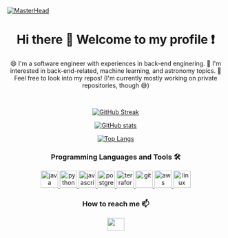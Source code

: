 [![MasterHead](https://github.com/Kc-codetalker/Kc-codetalker/assets/42747735/7b9ba473-bdcb-46db-821f-c222cac55ffe)](https://github.com/Kc-codetalker)

<h1 align="center">Hi there 👋 Welcome to my profile ❗</h1>

<p align="center">😄 I'm a software engineer with experiences in back-end enginering. 🌱 I'm interested in back-end-related, machine learning, and astronomy topics. 🔭 Feel free to look into my repos! (I'm currently mostly working on private repositories, though 😅)</p>

<br/>

<!--
**Kc-codetalker/Kc-codetalker** is a ✨ _special_ ✨ repository because its `README.md` (this file) appears on your GitHub profile.

Here are some ideas to get you started:

- 🔭 I’m currently working on ...
- 🌱 I’m currently learning ...
- 👯 I’m looking to collaborate on ...
- 🤔 I’m looking for help with ...
- 💬 Ask me about ...
- 📫 How to reach me: ...
- 😄 Pronouns: ...
- ⚡ Fun fact: ...
-->

<div align="center">

  [![GitHub Streak](https://streak-stats.demolab.com?user=Kc-codetalker&theme=dark&date_format=M%20j%5B%2C%20Y%5D&mode=weekly&background=45%2C000000%2C280E0E)](https://git.io/streak-stats)
  
  [![GitHub stats](https://github-readme-stats.vercel.app/api?username=Kc-codetalker&show=prs_merged,prs_merged_percentage&show_icons=true&theme=maroongold)](https://github.com/anuraghazra/github-readme-stats)

  [![Top Langs](https://github-readme-stats.vercel.app/api/top-langs/?username=Kc-codetalker&theme=maroongold&size_weight=0.5&count_weight=0.5&langs_count=8&hide=html,css&layout=compact)](https://github.com/anuraghazra/github-readme-stats)
  
</div>

<h3 align="center">Programming Languages and Tools 🛠️</h3>
<p align="center"> <a href="https://www.java.com" target="_blank"> <img src="https://cdn.jsdelivr.net/gh/devicons/devicon/icons/java/java-original.svg" alt="java" width="40" height="40"/> </a> <a href="https://www.python.org" target="_blank"> <img src="https://cdn.jsdelivr.net/gh/devicons/devicon/icons/python/python-original-wordmark.svg" alt="python" width="40" height="40"/> </a> <a href="https://www.javascript.com" target="_blank"> <img src="https://cdn.jsdelivr.net/gh/devicons/devicon/icons/javascript/javascript-original.svg" alt="javascript" width="40" height="40"/> </a> <a href="https://www.postgresql.org" target="_blank"> <img src="https://cdn.jsdelivr.net/gh/devicons/devicon/icons/postgresql/postgresql-original-wordmark.svg" alt="postgresql" width="40" height="40"/> </a> <a href="https://www.terraform.io" target="_blank"> <img src="https://cdn.jsdelivr.net/gh/devicons/devicon/icons/terraform/terraform-original.svg" alt="terraform" width="40" height="40"/> </a> <a href="https://git-scm.com" target="_blank"> <img src="https://www.vectorlogo.zone/logos/git-scm/git-scm-icon.svg" alt="git" width="40" height="40"/> </a> <a href="https://aws.amazon.com" target="_blank"> <img src="https://cdn.jsdelivr.net/gh/devicons/devicon/icons/amazonwebservices/amazonwebservices-plain-wordmark.svg" alt="aws" width="40" height="40"/> </a> <a href="https://www.linux.org" target="_blank"> <img src="https://cdn.jsdelivr.net/gh/devicons/devicon/icons/linux/linux-original.svg" alt="linux" width="40" height="40"/> </a> </p>

<h3 align="center">How to reach me 📫</h3>
<p align="center"> <a align="center" href="https://www.linkedin.com/in/kevin-christian-chandra/" target="_blank"><img align="center" src="https://cdn.jsdelivr.net/gh/devicons/devicon/icons/linkedin/linkedin-original.svg" alt="" height="30" width="40" /></a> </p>
